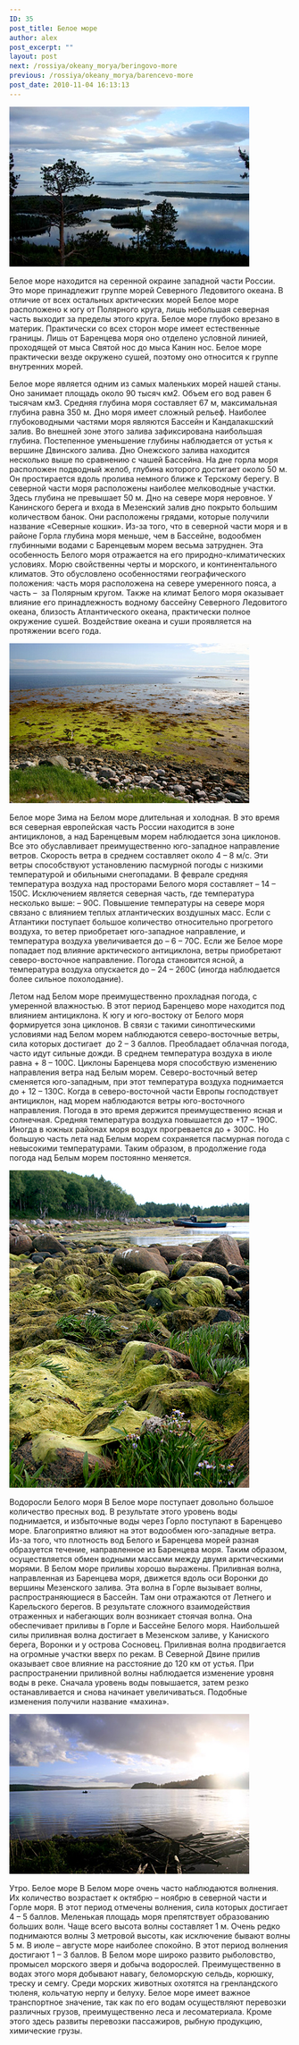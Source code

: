```yaml
---
ID: 35
post_title: Белое море
author: alex
post_excerpt: ""
layout: post
next: /rossiya/okeany_morya/beringovo-more
previous: /rossiya/okeany_morya/barencevo-more
post_date: 2010-11-04 16:13:13
---
```


 

![](/img/book/557.jpg)

Белое море находится на серенной окраине западной части России. Это море принадлежит группе морей Северного Ледовитого океана. В отличие от всех остальных арктических морей Белое море расположено к югу от Полярного круга, лишь небольшая северная часть выходит за пределы этого круга. Белое море глубоко врезано в материк. Практически со всех сторон море имеет естественные границы. Лишь от Баренцева моря оно отделено условной линией, проходящей от мыса Святой нос до мыса Канин нос. Белое море практически везде окружено сушей, поэтому оно относится к группе внутренних морей. 
  
Белое море является одним из самых маленьких морей нашей станы. Оно занимает площадь около 90 тысяч км2. Объем его вод равен 6 тысячам км3. Средняя глубина моря составляет 67 м, максимальная глубина равна 350 м.
Дно моря имеет сложный рельеф. Наиболее глубоководными частями моря являются Бассейн и Кандалакшский залив. Во внешней зоне этого залива зафиксирована наибольшая глубина. Постепенное уменьшение глубины наблюдается от устья к вершине Двинского залива. Дно Онежского залива находится несколько выше по сравнению с чашей Бассейна. На дне горла моря расположен подводный желоб, глубина которого достигает около 50 м. Он простирается вдоль пролива немного ближе к Терскому берегу. В северной части моря расположены наиболее мелководные участки. Здесь глубина не превышает 50 м. Дно на севере моря неровное. У Канинского берега и входа в Мезенский залив дно покрыто большим количеством банок. Они расположены грядами, которые получили название «Северные кошки».
Из-за того, что в северной части моря и в районе Горла глубина моря меньше, чем в Бассейне, водообмен глубинными водами с Баренцевым морем весьма затруднен. Эта особенность Белого моря отражается на его природно-климатических условиях. Морю свойственны черты и морского, и континентального климатов. Это обусловлено особенностями географического положения: часть моря расположена на севере умеренного пояса, а часть – &nbsp;за Полярным кругом. Также на климат Белого моря оказывает влияние его принадлежность водному бассейну Северного Ледовитого океана, близость Атлантического океана, практически полное окружение сушей. Воздействие океана и суши проявляется на протяжении всего года. 


![](/img/text/vodn_resursi/morya/morya_severo_zapada/beloe/2.jpg)

Белое море
Зима на Белом море длительная и холодная. В это время вся северная европейская часть России находится в зоне антициклонов, а над Баренцевым морем наблюдается зона циклонов. Все это обуславливает преимущественно юго-западное направление ветров. Скорость ветра в среднем составляет около 4 – 8 м/с. Эти ветры способствуют установлению пасмурной погоды с низкими температурой и обильными снегопадами. 
В феврале средняя температура воздуха над просторами Белого моря составляет – 14 – 150С. Исключением является северная часть, где температура несколько выше: – 90С. Повышение температуры на севере моря связано с влиянием теплых атлантических воздушных масс. Если с Атлантики поступает большое количество относительно прогретого воздуха, то ветер приобретает юго-западное направление, и температура воздуха увеличивается до – 6 – 70С. Если же Белое море попадает под влияние арктического антициклона, ветры приобретают северо-восточное направление. Погода становится ясной, а температура воздуха опускается до – 24 – 260С (иногда наблюдается более сильное похолодание). 
  
Летом над Белом море преимущественно прохладная погода, с умеренной влажностью. В этот период Баренцево море находится под влиянием антициклона. К югу и юго-востоку от Белого моря формируется зона циклонов. В связи с такими синоптическими условиями над Белом морем наблюдаются северо-восточные ветры, сила которых достигает&nbsp; до 2 – 3 баллов. Преобладает облачная погода, часто идут сильные дожди. В среднем температура воздуха в июле равна + 8 – 100С. Циклоны Баренцева моря способствую изменению направления ветра над Белым морем. Северо-восточный ветер сменяется юго-западным, при этот температура воздуха поднимается до + 12 – 130С. Когда в северо-восточной части Европы господствует антициклон, над морем наблюдаются ветры юго-восточного направления. Погода в это время держится преимущественно ясная и солнечная. Средняя температура воздуха повышается до +17 – 190С. Иногда в южных районах моря воздух прогревается до + 300С. Но большую часть лета над Белым морем сохраняется пасмурная погода с невысокими температурами. Таким образом, в продолжение года погода над Белым морем постоянно меняется. 


![](/img/text/vodn_resursi/morya/morya_severo_zapada/beloe/3.jpg)

Водоросли Белого моря 
В Белое море поступает довольно большое количество пресных вод. В результате этого уровень воды поднимается, и избыточные воды через Горло поступают в Баренцево море. Благоприятно влияют на этот водообмен юго-западные ветра. Из-за того, что плотность вод Белого и Баренцева морей разная образуется течение, направленное из Баренцева моря. Таким образом, осуществляется обмен водными массами между двумя арктическими морями. В Белом море приливы хорошо выражены. Приливная волна, направленная из Баренцева моря, движется вдоль оси Воронки до вершины Мезенского залива. Эта волна в Горле вызывает волны, распространяющиеся в Бассейн. Там они отражаются от Летнего и Карельского берегов. В результате сложного взаимодействия отраженных и набегающих волн возникает стоячая волна. Она обеспечивает приливы в Горле и Бассейне Белого моря. 
Наибольшей силы приливная волна достигает в Мезенском заливе, у Каниского берега, Воронки и у острова Сосновец. Приливная волна продвигается на огромные участки вверх по рекам. В Северной Двине прилив оказывает свое влияние на расстояние до 120 км от устья. При распространении приливной волны наблюдается изменение уровня воды в реке. Сначала уровень воды повышается, затем резко останавливается и снова начинает увеличиваться. Подобные изменения получили название «махина». 


![](/img/text/vodn_resursi/morya/morya_severo_zapada/beloe/4.jpg)

Утро. Белое море 
В Белом море очень часто наблюдаются волнения. Их количество возрастает к октябрю – ноябрю в северной части и Горле моря. В этот период отмечены волнения, сила которых достигает 4 – 5 баллов. Меленькая площадь моря препятствует образованию больших волн. Чаще всего высота волны составляет 1 м. Очень редко поднимаются волны 3 метровой высоты, как исключение бывают волны 5 м. В июле – августе море наиболее спокойно. В этот период волнения достигают 1 – 3 баллов. 
В Белом море широко развито рыболовство, промысел морского зверя и добыча водорослей. Преимущественно в водах этого моря добывают навагу, беломорскую сельдь, корюшку, треску и семгу. Среди морских животных охотятся на гренландского тюленя, кольчатую нерпу и белуху. Белое море имеет важное транспортное значение, так как по его водам осуществляют перевозки различных грузов, преимущественно леса и лесоматериала. Кроме этого здесь развиты перевозки пассажиров, рыбную продукцию, химические грузы.